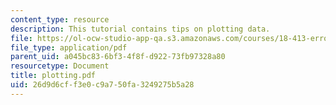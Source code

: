 ```yaml
---
content_type: resource
description: This tutorial contains tips on plotting data.
file: https://ol-ocw-studio-app-qa.s3.amazonaws.com/courses/18-413-error-correcting-codes-laboratory-spring-2004/26d9d6cff3e0c9a750fa3249275b5a28_plotting.pdf
file_type: application/pdf
parent_uid: a045bc83-6bf3-4f8f-d922-73fb97328a80
resourcetype: Document
title: plotting.pdf
uid: 26d9d6cf-f3e0-c9a7-50fa-3249275b5a28
---
```

